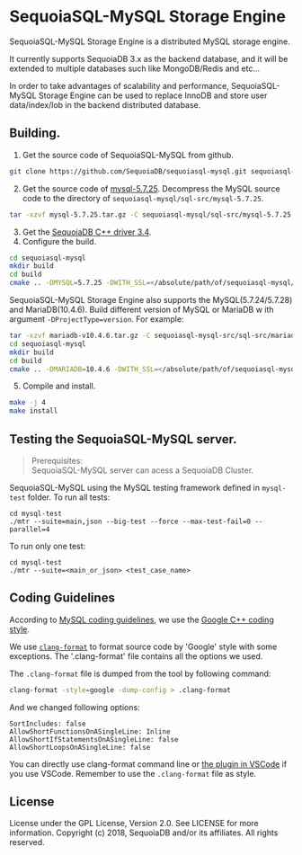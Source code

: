 # SequoiaSQL-MySQL Storage Engine

SequoiaSQL-MySQL Storage Engine is a distributed MySQL storage engine.

It currently supports SequoiaDB 3.x as the backend database, and it will be extended to multiple databases such like MongoDB/Redis and etc...

In order to take advantages of scalability and performance, SequoiaSQL-MySQL Storage Engine can be used to replace InnoDB and store user data/index/lob in the backend distributed database.

## Building.
1. Get the source code of SequoiaSQL-MySQL from github.     
```bash
git clone https://github.com/SequoiaDB/sequoiasql-mysql.git sequoiasql-mysql
```  
2. Get the source code of [mysql-5.7.25](https://downloads.mysql.com/archives/get/p/23/file/mysql-5.7.25.tar.gz). Decompress the MySQL source code to the directory of `sequoiasql-mysql/sql-src/mysql-5.7.25`.
```bash
tar -xzvf mysql-5.7.25.tar.gz -C sequoiasql-mysql/sql-src/mysql-5.7.25
```  
3. Get the [SequoiaDB C++ driver 3.4](http://cdn.sequoiadb.com/images/sequoiadb-3.4/x86_64/driver/C%26CPP-3.4-linux_x86_64.tar.gz).
4. Configure the build.
```bash
cd sequoiasql-mysql
mkdir build
cd build
cmake .. -DMYSQL=5.7.25 -DWITH_SSL=</absolute/path/of/sequoiasql-mysql/thirdparty/openssl-1.0.1c> -DWITH_SDB_DRIVER=</path/to/sequoiadb/cpp/driver> -DCMAKE_INSTALL_PREFIX=</path/to/install/mysql/> -DCMAKE_BUILD_TYPE=Debug
```
SequoiaSQL-MySQL Storage Engine also supports the MySQL(5.7.24/5.7.28) and MariaDB(10.4.6). Build different version of MySQL or MariaDB w
ith argument `-DProjectType=version`. For example:
```bash
tar -xzvf mariadb-v10.4.6.tar.gz -C sequoiasql-mysql-src/sql-src/mariadb-10.4.6/
cd sequoiasql-mysql
mkdir build
cd build
cmake .. -DMARIADB=10.4.6 -DWITH_SSL=</absolute/path/of/sequoiasql-mysql/thirdparty/openssl-1.0.1c> -DWITH_SDB_DRIVER=</path/to/sequoiadb/cpp/driver> -DCMAKE_INSTALL_PREFIX=</path/to/install/mariadb/> -DCMAKE_BUILD_TYPE=Debug
```
5. Compile and install.
```bash
make -j 4
make install
```
## Testing the SequoiaSQL-MySQL server.
> Prerequisites:  
> SequoiaSQL-MySQL server can acess a SequoiaDB Cluster.   

SequoiaSQL-MySQL using the MySQL testing framework defined in `mysql-test` folder. To run all tests:
```
cd mysql-test
./mtr --suite=main,json --big-test --force --max-test-fail=0 --parallel=4
```
To run only one test:
```
cd mysql-test
./mtr --suite=<main_or_json> <test_case_name>
```

## Coding Guidelines

According to [MySQL coding guidelines](https://dev.mysql.com/doc/dev/mysql-server/latest/PAGE_CODING_GUIDELINES.html), we use the [Google C++ coding style](https://google.github.io/styleguide/cppguide.html).

We use [`clang-format`](http://clang.llvm.org/docs/ClangFormat.html) to format source code by 'Google' style with some exceptions. The '.clang-format' file contains all the options we used.

The `.clang-format` file is dumped from the tool by following command:
```bash
clang-format -style=google -dump-config > .clang-format
```

And we changed following options:
```
SortIncludes: false
AllowShortFunctionsOnASingleLine: Inline
AllowShortIfStatementsOnASingleLine: false
AllowShortLoopsOnASingleLine: false
```

You can directly use clang-format command line or [the plugin in VSCode](https://marketplace.visualstudio.com/items?itemName=xaver.clang-format) if you use VSCode. Remember to use the `.clang-format` file as style.

## License

License under the GPL License, Version 2.0. See LICENSE for more information.
Copyright (c) 2018, SequoiaDB and/or its affiliates. All rights reserved.
